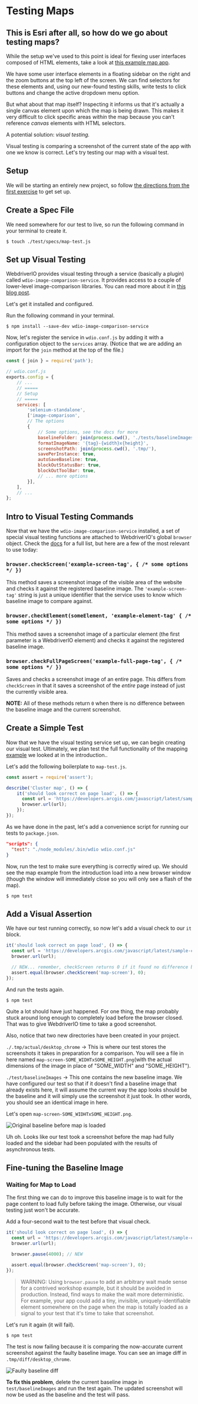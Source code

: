 # Testing Maps

## This is Esri after all, so how do we go about testing maps?

While the setup we've used to this point is ideal for flexing user interfaces composed of HTML elements, take a look at [this example map app](https://developers.arcgis.com/javascript/latest/sample-code/featurereduction-cluster-filter/live/index.html).

We have some user interface elements in a floating sidebar on the right and the zoom buttons at the top left of the screen. We can find selectors for these elements and, using our new-found testing skills, write tests to click buttons and change the active dropdown menu option.

But what about that map itself? Inspecting it informs us that it's actually a single canvas element upon which the map is being drawn. This makes it very difficult to click specific areas _within_ the map because you can't reference _canvas_ elements with HTML selectors.

A potential solution: *visual testing.*

Visual testing is comparing a screenshot of the current state of the app with one we know is correct. Let's try testing our map with a visual test.

## Setup
We will be starting an entirely new project, so follow [the directions from the first exercise](../1-wdio-starter/README.md) to get set up.

## Create a Spec File
We need somewhere for our test to live, so run the following command in your terminal to create it.

```
$ touch ./test/specs/map-test.js
```

## Set up Visual Testing
WebdriverIO provides visual testing through a service (basically a plugin) called `wdio-image-comparison-service`. It provides access to a couple of lower-level image-comparison libraries. You can read more about it in [this blog post](https://webdriver.io/blog/2019/05/18/visual-regression-for-v5.html).

Let's get it installed and configured.

Run the following command in your terminal.
```
$ npm install --save-dev wdio-image-comparison-service
```

Now, let's register the service in `wdio.conf.js` by adding it with a configuration object to the `services` array. (Notice that we are adding an import for the `join` method at the top of the file.)

```javascript
const { join } = require('path');

// wdio.conf.js
exports.config = {
    // ...
    // =====
    // Setup
    // =====
    services: [
        'selenium-standalone',
        ['image-comparison',
        // The options
        {
            // Some options, see the docs for more
            baselineFolder: join(process.cwd(), './tests/baselineImages/'),
            formatImageName: '{tag}-{width}x{height}',
            screenshotPath: join(process.cwd(), '.tmp/'),
            savePerInstance: true,
            autoSaveBaseline: true,
            blockOutStatusBar: true,
            blockOutToolBar: true,
            // ... more options
        }],
    ],
    // ...
};
```

## Intro to Visual Testing Commands

Now that we have the `wdio-image-comparison-service` installed, a set of special visual testing functions are attached to WebdriverIO's global `browser` object. Check the [docs](https://github.com/wswebcreation/wdio-image-comparison-service/blob/master/docs/OUTPUT.md) for a full list, but here are a few of the most relevant to use today:

### `browser.checkScreen('example-screen-tag', { /* some options */ })`
This method saves a screenshot image of the visible area of the website and checks it against the registered baseline image. The `'example-screen-tag'` string is just a unique identifier that the service uses to know which baseline image to compare against.

### `browser.checkElement(someElement, 'example-element-tag' { /* some options */ })`
This method saves a screenshot image of a particular element (the first parameter is a WebdriverIO element) and checks it against the registered baseline image.

### `browser.checkFullPageScreen('example-full-page-tag', { /* some options */ })`
Saves and checks a screenshot image of an entire page. This differs from `checkScreen` in that it saves a screenshot of the _entire_ page instead of just the currently visible area.

**NOTE:** All of these methods return `0` when there is no difference between the baseline image and the current screenshot.

## Create a Simple Test

Now that we have the visual testing service set up, we can begin creating our visual test. Ultimately, we plan test the full functionality of the mapping [example](https://developers.arcgis.com/javascript/latest/sample-code/featurereduction-cluster-filter/live/index.html) we looked at in the introduction..

Let's add the following boilerplate to `map-test.js`.

```js
const assert = require('assert');

describe('Cluster map', () => {
    it('should look correct on page load', () => {
      const url = 'https://developers.arcgis.com/javascript/latest/sample-code/featurereduction-cluster-filter/live/index.html';
      browser.url(url);
    });
});
```

As we have done in the past, let's add a convenience script for running our tests to `package.json`.
```json
"scripts": {
  "test": "./node_modules/.bin/wdio wdio.conf.js"
}
```

Now, run the test to make sure everything is correctly wired up. We should see the map example from the introduction load into a new browser window (though the window will immediately close so you will only see a flash of the map).
```
$ npm test
```

## Add a Visual Assertion

We have our test running correctly, so now let's add a visual check to our `it` block.

```javascript
it('should look correct on page load', () => {
  const url = 'https://developers.arcgis.com/javascript/latest/sample-code/featurereduction-cluster-filter/live/index.html';
  browser.url(url);

  // NEW... remember, checkScreen returns 0 if it found no difference between the baseline and the current images
  assert.equal(browser.checkScreen('map-screen'), 0);
});
```

And run the tests again.
```
$ npm test
```

Quite a lot should have just happened. For one thing, the map probably stuck around long enough to completely load before the browser closed. That was to give WebdriverIO time to take a good screenshot.

Also, notice that two new directories have been created in your project.

`./.tmp/actual/desktop_chrome` -> This is where our test stores the screenshots it takes in preparation for a comparison. You will see a file in here named `map-screen-SOME_WIDHTxSOME_HEIGHT.png`(with the actual dimensions of the image in place of "SOME_WIDTH" and "SOME_HEIGHT").

`./test/baselineImages` -> This one contains the new baseline image. We have configured our test so that if it doesn't find a baseline image that already exists here, it will assume the current way the app looks should be the baseline and it will simply use the screenshot it just took. In other words, you should see an identical image in here.

Let's open `map-screen-SOME_WIDHTxSOME_HEIGHT.png`.

![Original baseline before map is loaded](./images/baseline-pre-map-load.png "Original baseline image")

Uh oh. Looks like our test took a screenshot before the map had fully loaded and the sidebar had been populated with the results of asynchronous tests.

## Fine-tuning the Baseline Image

### Waiting for Map to Load

The first thing we can do to improve this baseline image is to wait for the page content to load fully before taking the image. Otherwise, our visual testing just won't be accurate.

Add a four-second wait to the test before that visual check.

```javascript
it('should look correct on page load', () => {
  const url = 'https://developers.arcgis.com/javascript/latest/sample-code/featurereduction-cluster-filter/live/index.html';
  browser.url(url);

  browser.pause(4000); // NEW

  assert.equal(browser.checkScreen('map-screen'), 0);
});
```

> WARNING: Using `browser.pause` to add an arbitrary wait made sense for a contrived workshop example, but it should be avoided in production. Instead, find ways to make the wait more deterministic. For example, your app could add a tiny, invisible, uniquely-identifiable element somewhere on the page when the map is totally loaded as a signal to your test that it's time to take that screenshot.

Let's run it again (it will fail).
```
$ npm test
```

The test is now failing because it is comparing the now-accurate current screenshot against the faulty baseline image. You can see an image diff in `.tmp/diff/desktop_chrome`.

![Faulty baseline diff](./images/faulty-baseline-diff.png "Faulty baseline diff")

**To fix this problem**, delete the current baseline image in `test/baselineImages` and run the test again. The updated screenshot will now be used as the baseline and the test will pass.

